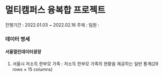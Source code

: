 # 멀티캠퍼스 융복합 프로젝트
진행기간 : 2022.01.03 ~ 2022.02.16
주제 : 
팀원 : 

### 데이터 명세
#### 서울열린데이터광장
1. 서울시 저소득 한부모 가족 : 저소득 한부모 가족의 현황을 제공하는 일반 통계(29 rows × 15 columns)
